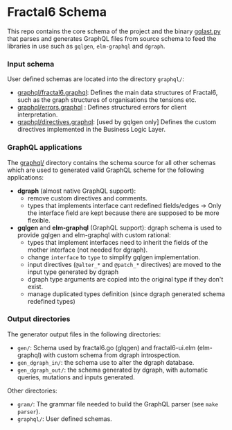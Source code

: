 # Fractal6 Schema

This repo contains the core schema of the project and the binary [gqlast.py](gqlast.py) that parses and generates GraphQL files from source schema to feed the libraries in use such as `gqlgen`, `elm-graphql` and `dgraph`.


### Input schema

User defined schemas are located into the directory `graphql/`:
* [graphql/fractal6.graphql](graphql/fractal6.graphql): Defines the main data structures of Fractal6, such as the graph structures of organisations the tensions etc.
* [graphql/errors.graphql](graphql/errors.graphql) : Defines structured errors for client interpretation.
* [graphql/directives.graphql](graphql/directives.graphql): [used by gqlgen only] Defines the custom directives implemented in the Business Logic Layer.

### GraphQL applications

The [graphql/](graphql/) directory contains the schema source for all other schemas which are used to generated valid GraphQL scheme for the following applications:

* **dgraph** (almost native GraphQL support):
    * remove custom directives and comments.
    * types that implements interface cant redefined fields/edges -> Only the interface field are kept because there are supposed to be more flexible.
* **gqlgen** and **elm-graphql** (GraphQL support): dgraph schema is used to provide gqlgen and elm-graphql with custom rational:
    * types that implement interfaces need to inherit the fields of the mother interface (not needed for dgraph).
    * change `interface` to `type`  to simplify gqlgen implementation.
    * input directives (`@alter_*` and `@patch_*` directives) are moved to the input type generated by dgraph
    * dgraph type arguments are copied into the original type if they don't exist.
    * manage duplicated types definition (since dgraph generated schema redefined types)


### Output directories
The generator output files in the following directories:

* `gen/`: Schema used by fractal6.go (glqgen) and fractal6-ui.elm (elm-graphql) with custom schema from dgraph introspection.
* `gen_dgraph_in/`: the schema use to alter the dgraph database.
* `gen_dgraph_out/`: the schema generated by dgraph, with automatic queries, mutations and inputs generated.

Other directories:
* `gram/`: The grammar file needed to build the GraphQL parser (see `make parser`). 
* `graphql/`: User defined schemas.
